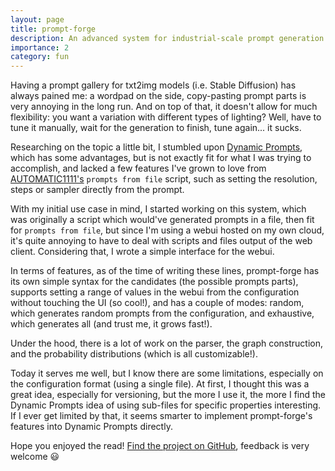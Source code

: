 ```yaml
---
layout: page
title: prompt-forge
description: An advanced system for industrial-scale prompt generation
importance: 2
category: fun
---
```


Having a prompt gallery for txt2img models (i.e. Stable Diffusion) has always pained me: a wordpad on the side, copy-pasting prompt parts is very annoying in the long run.
And on top of that, it doesn't allow for much flexibility: you want a variation with different types of lighting? Well, have to tune it manually, wait for the generation to finish, tune again... it sucks.

Researching on the topic a little bit, I stumbled upon [Dynamic Prompts](https://github.com/adieyal/sd-dynamic-prompts), which has some advantages, but is not exactly fit for what I was trying to accomplish, and lacked a few features I've grown to love from [AUTOMATIC1111's](https://github.com/AUTOMATIC1111/stable-diffusion-webui/) `prompts from file` script, such as setting the resolution, steps or sampler directly from the prompt.

With my initial use case in mind, I started working on this system, which was originally a script which would've generated prompts in a file, then fit for `prompts from file`, but since I'm using a webui hosted on my own cloud, it's quite annoying to have to deal with scripts and files output of the web client. Considering that, I wrote a simple interface for the webui.

In terms of features, as of the time of writing these lines, prompt-forge has its own simple syntax for the candidates (the possible prompts parts), supports setting a range of values in the webui from the configuration without touching the UI (so cool!), and has a couple of modes: random, which generates random prompts from the configuration, and exhaustive, which generates all (and trust me, it grows fast!).

Under the hood, there is a lot of work on the parser, the graph construction, and the probability distributions (which is all customizable!).

Today it serves me well, but I know there are some limitations, especially on the configuration format (using a single file). At first, I thought this was a great idea, especially for versioning, but the more I use it, the more I find the Dynamic Prompts idea of using sub-files for specific properties interesting.
If I ever get limited by that, it seems smarter to implement prompt-forge's features into Dynamic Prompts directly.

Hope you enjoyed the read! [Find the project on GitHub](https://github.com/LilianBoulard/prompt-forge), feedback is very welcome 😃
